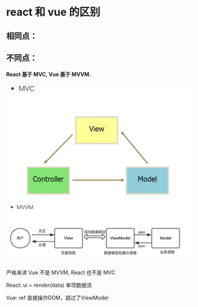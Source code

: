 # react 和 vue 的区别

## 相同点：

## 不同点：
#### React 基于 MVC, Vue 基于 MVVM.
![Alt text](<mvc.png>)
![Alt text](<mvvm.png>)

严格来讲 Vue 不是 MVVM, React 也不是 MVC

React: ui = render(data) 单项数据流

Vue: ref 直接操作DOM，跳过了ViewModel

